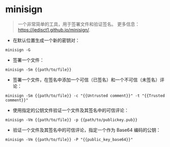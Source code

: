 # minisign

> 一个非常简单的工具，用于签署文件和验证签名。
> 更多信息：<https://jedisct1.github.io/minisign/>.

- 在默认位置生成一个新的密钥对：

`minisign -G`

- 签署一个文件：

`minisign -Sm {{path/to/file}}`

- 签署一个文件，在签名中添加一个可信（已签名）和一个不可信（未签名）评论：

`minisign -Sm {{path/to/file}} -c "{{Untrusted comment}}" -t "{{Trusted comment}}"`

- 使用指定的公钥文件验证一个文件及其签名中的可信评论：

`minisign -Vm {{path/to/file}} -p {{path/to/publickey.pub}}`

- 验证一个文件及其签名中的可信评论，指定一个作为 Base64 编码的公钥：

`minisign -Vm {{path/to/file}} -P "{{public_key_base64}}"`